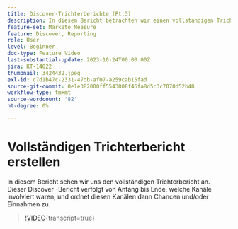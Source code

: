```yaml
---
title: Discover-Trichterberichte (Pt.3)
description: In diesem Bericht betrachten wir einen vollständigen Trichterbericht. Dieser Discover -Bericht verfolgt von Anfang bis Ende, welche Kanäle involviert waren, und ordnet diesen Kanälen dann Chancen und/oder Einnahmen zu.
feature-set: Marketo Measure
feature: Discover, Reporting
role: User
level: Beginner
doc-type: Feature Video
last-substantial-update: 2023-10-24T00:00:00Z
jira: KT-14022
thumbnail: 3424432.jpeg
exl-id: c7d1b47c-2331-47db-af07-a259cab15fad
source-git-commit: 0e1e382000ff5543808f46fa8d5c3c7070d52b48
workflow-type: tm+mt
source-wordcount: '82'
ht-degree: 0%

---
```


# Vollständigen Trichterbericht erstellen

In diesem Bericht sehen wir uns den vollständigen Trichterbericht an. Dieser Discover -Bericht verfolgt von Anfang bis Ende, welche Kanäle involviert waren, und ordnet diesen Kanälen dann Chancen und/oder Einnahmen zu.

>[!VIDEO](https://video.tv.adobe.com/v/3424432/?learn=on){transcript=true}
